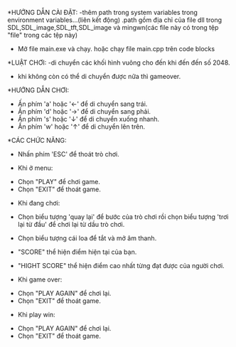 *HƯỚNG DẪN CÀI ĐẶT:
-thêm path trong system variables trong environment variables...(liên kết động) 
.path gồm địa chỉ của file dll trong SDL,SDL_image,SDL_tft,SDL_image và mingwn(các file này có trong tệp "file" trong các tệp này)
- Mở file main.exe và chạy.
hoặc chạy file main.cpp trên code blocks

*LUẬT CHƠI:
-di chuyển các khối hình vuông cho đến khi đến đến số 2048.
+ khi không còn có thể di chuyển được nữa thì gameover.

*HƯỚNG DẪN CHƠI:
- Ấn phím 'a' hoặc '←' để di chuyển sang trái.
- Ấn phím 'd' hoặc '→' để di chuyển sang phải.
- Ấn phím 's' hoặc '↓' để di chuyển xuống nhanh.
- Ấn phím 'w' hoặc '↑' để di chuyển lên trên.

*CÁC CHỨC NĂNG:
- Nhấn phím 'ESC' để thoát trò chơi.

- Khi ở menu:
+ Chọn "PLAY" để chơi game.
+ Chọn "EXIT" để thoát game.

- Khi đang chơi:
+ Chọn biểu tượng 'quay lại' để bước của trò chơi rồi chọn biểu tượng 'trơi lại từ đầu' để chơi lại từ dầu trò chơi.
+ Chọn biểu tượng cái loa để tắt và mở âm thanh.

+ "SCORE" thể hiện điểm hiện tại của bạn.
+ "HIGHT SCORE" thể hiện điểm cao nhất từng đạt được của người chơi.

- Khi game over:
+ Chọn "PLAY AGAIN" để chơi lại.
+ Chọn "EXIT" để thoát game.
- Khi play win:
+ Chọn "PLAY AGAIN" để chơi lại.
+ Chọn "EXIT" để thoát game.
